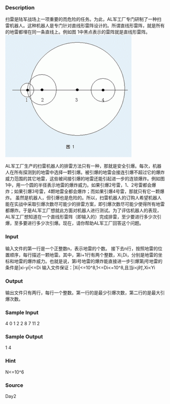 
### Description
扫雷是陆军战场上一项重要的而危险的任务。为此，AL军工厂专门研制了一种扫雷机器人。这种机器人是专门针对直线形雷阵设计的。所谓直线形雷阵，就是所有的地雷都埋在同一条直线上。例如图 1中黑点表示的雷阵就是直线形雷阵。
![](/JudgeOnline/upload/201111/1(5).jpg)

AL军工厂生产的扫雷机器人的排雷方法只有一种，那就是安全引爆。每次，机器人在所有探测到的地雷中选择一颗引爆。被引爆的地雷会接连引爆不超过它的爆炸威力范围的其它地雷，这些被间接引爆的地雷还能引起进一步的连锁爆炸。例如图1中，用一个圆的半径表示地雷的爆炸威力。如果引爆2号雷，1、2号雷都会爆炸；如果引爆3号雷，4颗地雷全都会爆炸；而如果引爆4号雷，那就只有它一颗爆炸。
虽然是机器人，但引爆也是危险的。所以，扫雷机器人的订购人希望机器人能在实战中采取引爆次数尽可能少的排雷方案，即引爆次数尽可能少使得所有地雷都爆炸。于是AL军工厂想就此方面对机器人进行测试。为了评估机器人的表现，AL军工厂想知道在一个直线形雷阵（即输入的）完成排雷，至少要进行多少次引爆，至多要进行多少次引爆。现在，请你帮助AL军工厂回答这个问题。
### Input
输入文件的第一行是一个正整数n，表示地雷的个数。
接下去n行，按照地雷的位置顺序，每行描述一颗地雷。其中，第i+1行有两个整数，Xi,Di，分别是地雷的坐标和地雷的爆炸威力。也就是说，第i号地雷的爆炸能直接进一步引爆第j号地雷的条件是|xi-yi|<=Di
输入文件保证：|Xi|<=10^8,1<=Di<=10^8,且当i<j时,Xi<Yi
### Output
输出文件只有两行，每行一个整数。第一行的是最少引爆次数，第二行的是最大引爆次数。
### Sample Input
4
0 1
2 2
8 7
11 2

### Sample Output
1
4

### Hint
N<=10^6
### Source
Day2